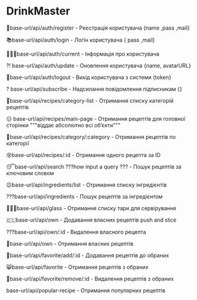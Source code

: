 # DrinkMaster

🐋base-url/api/auth/register - Реєстрація користувача {name ,pass ,mail}

📚base-url/api/auth/login - Логін користувача { pass ,mail}

👩🏾‍🦰base-url/api/auth/current - Інформація про користувача

?! base-url/api/auth/update - Оновлення користувача {name, avatarURL}

🌟base-url/api/auth/logout - Вихід користувача з системи {token}

? base-url/api/subscribe - Надсилання повідомлення підписникам {}

🥱base-url/api/recipes/category-list - Отримання списку категорій рецептів

😑 base-url/api/recipes/main-page - Отримання рецептів для головної сторінки """віддає абсолютно всі обʼєкти"""

👺base-url/api/recipes/category/:category - Отримання рецептів по категорії

😵base-url/api/recipes/:id - Отримання одного рецепта за ID

😴base-url/api/search ???how input a query ??? - Пошук рецептів за ключовим словом

😉base-url/api/ingredients/list - Отримання списку інгредієнтів

???base-url/api/ingredients - Пошук рецептів за інгредієнтом

👩🏾‍🦰base-url/api/glass - Отримання списку тари для сервірування

🇨🇱base-url/api/own - Додавання власних рецептів push and slice

???base-url/api/own/:id - Видалення власного рецепта

👿base-url/api/own - Отримання власних рецептів

👀base-url/api/favorite/add/:id - Додавання рецептів до обраних

😸base-url/api/favorite - Отримання рецептів з обраних

🎃base-url/api/favorite/remove/:id - Видалення рецептів з обраних

base-url/api/popular-recipe - Отримання популярних рецептів
